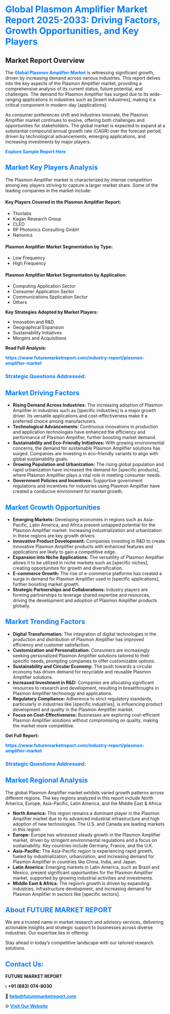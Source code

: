 <h1 style="color: #007BFF;">Global Plasmon Amplifier Market Report 2025-2033: Driving Factors, Growth Opportunities, and Key Players</h1>

<section id="overview">
<h2>Market Report Overview</h2>
<p>The <a href="https://www.futuremarketreport.com/industry-report/plasmon-amplifier-market" style="color: #007BFF; text-decoration: none;"><strong>Global Plasmon Amplifier Market</strong></a> is witnessing significant growth, driven by increasing demand across various industries. This report delves into the key aspects of the Plasmon Amplifier market, providing a comprehensive analysis of its current status, future potential, and challenges. The demand for Plasmon Amplifier has surged due to its wide-ranging applications in industries such as [insert industries], making it a critical component in modern-day [applications].</p>
<p>As consumer preferences shift and industries innovate, the Plasmon Amplifier market continues to evolve, offering both challenges and opportunities for stakeholders. The global market is expected to expand at a substantial compound annual growth rate (CAGR) over the forecast period, driven by technological advancements, emerging applications, and increasing investments by major players.</p>
</section>

<section id="overview">
<p><a href="https://www.futuremarketreport.com/request-sample/reportId=75707" style="color: #007BFF; text-decoration: none;"><strong>Explore Sample Report Here</strong></a></p>
</section>

<section id="key-players">
<h2 style="color: #007BFF;">Market Key Players Analysis</h2>
<p>The Plasmon Amplifier market is characterized by intense competition among key players striving to capture a larger market share. Some of the leading companies in the market include:</p>
<h4>Key Players Covered in the Plasmon Amplifier Report:</h4>
<ul><li>Thorlabs</li><li>Kagan Research Group</li><li>CLEO</li><li>RP Photonics Consulting GmbH</li><li>Nanonics</li></ul>
<h4>Plasmon Amplifier Market Segmentation by Type:</h4>
<ul><li>Low Frequency</li><li>High Frequency</li></ul>

<h4>Plasmon Amplifier Market Segmentation by Application:</h4>
<ul><li>Computing Application Sector</li><li>Consumer Application Sector</li><li>Communications Spplication Sector</li><li>Others</li></ul>
<p><strong>Key Strategies Adopted by Market Players:</strong></p>
<ul>
<li>Innovation and R&D</li>
<li>Geographical Expansion</li>
<li>Sustainability Initiatives</li>
<li>Mergers and Acquisitions</li>
</ul>
</section>

<section>
<p><strong>Read Full Analysis: </strong></p><a href="https://www.futuremarketreport.com/industry-report/plasmon-amplifier-market" style="color: #007BFF; text-decoration: none;"><strong>https://www.futuremarketreport.com/industry-report/plasmon-amplifier-market</strong></a>
<h3 style="color: #007BFF;">Strategic Questions Addressed:</h3>
</section>

<section id="driving-factors">
<h2 style="color: #007BFF;">Market Driving Factors</h2>
<ul>
<li><strong>Rising Demand Across Industries:</strong> The increasing adoption of Plasmon Amplifier in industries such as [specific industries] is a major growth driver. Its versatile applications and cost-effectiveness make it a preferred choice among manufacturers.</li>
<li><strong>Technological Advancements:</strong> Continuous innovations in production and application technologies have enhanced the efficiency and performance of Plasmon Amplifier, further boosting market demand.</li>
<li><strong>Sustainability and Eco-Friendly Initiatives:</strong> With growing environmental concerns, the demand for sustainable Plasmon Amplifier solutions has surged. Companies are investing in eco-friendly variants to align with global sustainability goals.</li>
<li><strong>Growing Population and Urbanization:</strong> The rising global population and rapid urbanization have increased the demand for [specific products], where Plasmon Amplifier plays a vital role in meeting consumer needs.</li>
<li><strong>Government Policies and Incentives:</strong> Supportive government regulations and incentives for industries using Plasmon Amplifier have created a conducive environment for market growth.</li>
</ul>
</section>

<section id="growth-opportunities">
<h2 style="color: #007BFF;">Market Growth Opportunities</h2>
<ul>
<li><strong>Emerging Markets:</strong> Developing economies in regions such as Asia-Pacific, Latin America, and Africa present untapped potential for the Plasmon Amplifier market. Increasing industrialization and urbanization in these regions are key growth drivers.</li>
<li><strong>Innovative Product Development:</strong> Companies investing in R&D to create innovative Plasmon Amplifier products with enhanced features and applications are likely to gain a competitive edge.</li>
<li><strong>Expansion into Niche Applications:</strong> The versatility of Plasmon Amplifier allows it to be utilized in niche markets such as [specific niches], creating opportunities for growth and diversification.</li>
<li><strong>E-commerce Growth:</strong> The rise of e-commerce platforms has created a surge in demand for Plasmon Amplifier used in [specific applications], further boosting market growth.</li>
<li><strong>Strategic Partnerships and Collaborations:</strong> Industry players are forming partnerships to leverage shared expertise and resources, driving the development and adoption of Plasmon Amplifier products globally.</li>
</ul>
</section>

<section id="trending-factors">
<h2 style="color: #007BFF;">Market Trending Factors</h2>
<ul>
<li><strong>Digital Transformation:</strong> The integration of digital technologies in the production and distribution of Plasmon Amplifier has improved efficiency and customer satisfaction.</li>
<li><strong>Customization and Personalization:</strong> Consumers are increasingly seeking personalized Plasmon Amplifier solutions tailored to their specific needs, prompting companies to offer customizable options.</li>
<li><strong>Sustainability and Circular Economy:</strong> The push towards a circular economy has driven demand for recyclable and reusable Plasmon Amplifier solutions.</li>
<li><strong>Increased Investment in R&D:</strong> Companies are allocating significant resources to research and development, resulting in breakthroughs in Plasmon Amplifier technology and applications.</li>
<li><strong>Regulatory Compliance:</strong> Adherence to strict regulatory standards, particularly in industries like [specific industries], is influencing product development and quality in the Plasmon Amplifier market.</li>
<li><strong>Focus on Cost-Effectiveness:</strong> Businesses are exploring cost-efficient Plasmon Amplifier solutions without compromising on quality, making the market more competitive.</li>
</ul>
</section>

<section>
<p><strong>Get Full Report: </strong></p><a href="https://www.futuremarketreport.com/industry-report/plasmon-amplifier-market" style="color: #007BFF; text-decoration: none;"><strong>https://www.futuremarketreport.com/industry-report/plasmon-amplifier-market</strong></a>
<h3 style="color: #007BFF;">Strategic Questions Addressed:</h3>
</section>


<section id="regional-analysis">
<h2 style="color: #007BFF;">Market Regional Analysis</h2>
<p>The global Plasmon Amplifier market exhibits varied growth patterns across different regions. The key regions analyzed in this report include North America, Europe, Asia-Pacific, Latin America, and the Middle East & Africa:</p>
<ul>
<li><strong>North America:</strong> This region remains a dominant player in the Plasmon Amplifier market due to its advanced industrial infrastructure and high adoption of new technologies. The U.S. and Canada are leading markets in this region.</li>
<li><strong>Europe:</strong> Europe has witnessed steady growth in the Plasmon Amplifier market, driven by stringent environmental regulations and a focus on sustainability. Key countries include Germany, France, and the U.K.</li>
<li><strong>Asia-Pacific:</strong> The Asia-Pacific region is experiencing rapid growth, fueled by industrialization, urbanization, and increasing demand for Plasmon Amplifier in countries like China, India, and Japan.</li>
<li><strong>Latin America:</strong> Emerging markets in Latin America, such as Brazil and Mexico, present significant opportunities for the Plasmon Amplifier market, supported by growing industrial activities and investments.</li>
<li><strong>Middle East & Africa:</strong> The region’s growth is driven by expanding industries, infrastructure development, and increasing demand for Plasmon Amplifier in sectors like [specific sectors].</li>
</ul>
</section>

<footer>
<h2 style="color: #007BFF;">About FUTURE MARKET REPORT</h2>
<p>We are a trusted name in market research and advisory services, delivering actionable insights and strategic support to businesses across diverse industries. Our expertise lies in offering:</p>

<p>Stay ahead in today’s competitive landscape with our tailored research solutions.</p>

<h2 style="color: #007BFF;">Contact Us:</h2>
<p><strong>FUTURE MARKET REPORT</strong></p>
<p>📞 <strong>+91 (883) 074-8030</strong></p>
<p>📧 <strong><a href="mailto:help@futuremarketreport.com" style="color: #007BFF;">help@futuremarketreport.com</a></strong></p>
<p>🌐 <strong><a href="https://www.futuremarketreport.com/" style="color: #007BFF;">Visit Our Website</a></strong></p>
</footer>